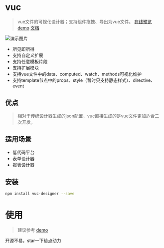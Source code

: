 # vuc

> vue文件的可视化设计器；支持组件拖拽、导出为vue文件。
> [在线预览](https://yuexing91.github.io/vuc-demo/)
> [demo](https://github.com/yuexing91/vuc-demo)
> [文档](https://github.com/yuexing91/vuc/blob/0.2.0/docs/index.md)

![演示图片](https://github.com/yuexing91/yuexing91.github.io/blob/master/vuc-demo/img/preview.gif "演示图片")

* 所见即所得
* 支持自定义扩展
* 支持任意模板片段
* 支持扩展模块
* 支持vue文件中的data、computed、watch、methods可视化维护
* 支持template节点中的props、style（暂时只支持静态样式）、directive、event

## 优点
> 相对于传统设计器生成的json配置，vuc直接生成的是vue文件更加适合二次开发。

## 适用场景

* 低代码平台
* 表单设计器
* 报表设计器


## 安装

``` bash
npm install vuc-designer --save

```
# 使用
> 建议参考 [demo](https://github.com/yuexing91/vuc-demo)

开源不易，star一下给点动力
